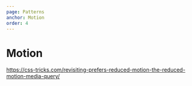 ```yaml
---
page: Patterns
anchor: Motion
order: 4
---
```


# Motion

https://css-tricks.com/revisiting-prefers-reduced-motion-the-reduced-motion-media-query/